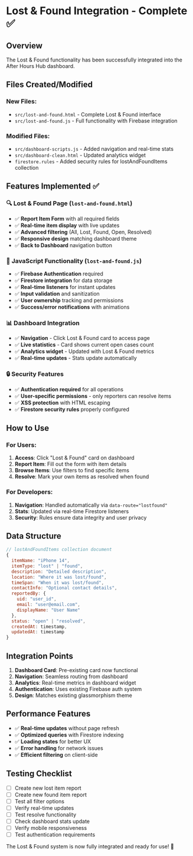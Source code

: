 # Lost & Found Integration - Complete ✅

## Overview
The Lost & Found functionality has been successfully integrated into the After Hours Hub dashboard.

## Files Created/Modified

### New Files:
- `src/lost-and-found.html` - Complete Lost & Found interface
- `src/lost-and-found.js` - Full functionality with Firebase integration

### Modified Files:
- `src/dashboard-scripts.js` - Added navigation and real-time stats
- `src/dashboard-clean.html` - Updated analytics widget
- `firestore.rules` - Added security rules for lostAndFoundItems collection

## Features Implemented ✅

### 🔍 **Lost & Found Page (`lost-and-found.html`)**
- ✅ **Report Item Form** with all required fields
- ✅ **Real-time item display** with live updates
- ✅ **Advanced filtering** (All, Lost, Found, Open, Resolved)
- ✅ **Responsive design** matching dashboard theme
- ✅ **Back to Dashboard** navigation button

### 🔧 **JavaScript Functionality (`lost-and-found.js`)**
- ✅ **Firebase Authentication** required
- ✅ **Firestore integration** for data storage
- ✅ **Real-time listeners** for instant updates
- ✅ **Input validation** and sanitization
- ✅ **User ownership** tracking and permissions
- ✅ **Success/error notifications** with animations

### 📊 **Dashboard Integration**
- ✅ **Navigation** - Click Lost & Found card to access page
- ✅ **Live statistics** - Card shows current open cases count
- ✅ **Analytics widget** - Updated with Lost & Found metrics
- ✅ **Real-time updates** - Stats update automatically

### 🔒 **Security Features**
- ✅ **Authentication required** for all operations
- ✅ **User-specific permissions** - only reporters can resolve items
- ✅ **XSS protection** with HTML escaping
- ✅ **Firestore security rules** properly configured

## How to Use

### For Users:
1. **Access**: Click "Lost & Found" card on dashboard
2. **Report Item**: Fill out the form with item details
3. **Browse Items**: Use filters to find specific items
4. **Resolve**: Mark your own items as resolved when found

### For Developers:
1. **Navigation**: Handled automatically via `data-route="lostfound"`
2. **Stats**: Updated via real-time Firestore listeners
3. **Security**: Rules ensure data integrity and user privacy

## Data Structure

```javascript
// lostAndFoundItems collection document
{
  itemName: "iPhone 14",
  itemType: "lost" | "found",
  description: "Detailed description",
  location: "Where it was lost/found",
  timeSpan: "When it was lost/found",
  contactInfo: "Optional contact details",
  reportedBy: {
    uid: "user_id",
    email: "user@email.com", 
    displayName: "User Name"
  },
  status: "open" | "resolved",
  createdAt: timestamp,
  updatedAt: timestamp
}
```

## Integration Points

1. **Dashboard Card**: Pre-existing card now functional
2. **Navigation**: Seamless routing from dashboard
3. **Analytics**: Real-time metrics in dashboard widget
4. **Authentication**: Uses existing Firebase auth system
5. **Design**: Matches existing glassmorphism theme

## Performance Features

- ✅ **Real-time updates** without page refresh
- ✅ **Optimized queries** with Firestore indexing
- ✅ **Loading states** for better UX
- ✅ **Error handling** for network issues
- ✅ **Efficient filtering** on client-side

## Testing Checklist

- [ ] Create new lost item report
- [ ] Create new found item report  
- [ ] Test all filter options
- [ ] Verify real-time updates
- [ ] Test resolve functionality
- [ ] Check dashboard stats update
- [ ] Verify mobile responsiveness
- [ ] Test authentication requirements

The Lost & Found system is now fully integrated and ready for use! 🎉
